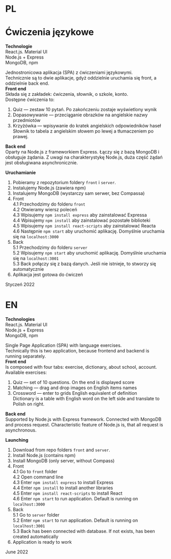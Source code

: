 # PL
# Ćwiczenia językowe

**Technologie** <br>
React.js. Material UI <br>
Node.js + Express <br>
MongoDB, npm

Jednostronicowa aplikacja (SPA) z ćwiczeniami językowymi.<br>
Technicznie są to dwie aplikacje, gdyż oddzielnie uruchamia się front, a oddzielnie back end.<br>
**Front end** <br>
Składa się z zakładek: ćwiczenia, słownik, o szkole, konto.<br>
Dostępne ćwiczenia to:
1. Quiz — zestaw 10 pytań. Po zakończeniu zostaje wyświetlony wynik
2. Dopasowywanie — przeciąganie obrazków na angielskie nazwy przedmiotów
3. Krzyżówka — wpisywanie do kratek angielskich odpowiedników haseł <br>
Słownik to tabela z angielskim słowem po lewej a tłumaczeniem po prawej.

**Back end** <br>
Oparty na Node.js z frameworkiem Express. Łączy się z bazą MongoDB i obsługuje żądania. Z uwagi na charakterystykę Node.js, duża część żądań jest obsługiwana asynchronicznie.

**Uruchamianie**
1. Pobieramy z repozytorium foldery `front` i `server`.
2. Instalujemy Node.js (zawiera npm)
3. Instalujemy MongoDB (wystarczy sam serwer, bez Compassa)
4. Front <br>
4.1 Przechodzimy do folderu `front` <br>
4.2 Otwieramy wiersz poleceń <br>
4.3 Wpisujemy `npm install express` aby zainstalować Expressa <br> 
4.4 Wpisujemy `npm install` aby zainstalować pozostałe biblioteki <br>
4.5 Wpisujemy `npm install react-scripts` aby zainstalować Reacta <br>
4.6 Następnie `npm start` aby uruchomić aplikację. Domyślnie uruchamia się na `localhost:3000`
5. Back <br>
5.1 Przechodzimy do folderu `server` <br>
5.2 Wpisujemy `npm start` aby uruchomić aplikację. Domyślnie uruchamia się na `localhost:3001` <br>
5.3 Back połączy się z bazą danych. Jeśli nie istnieje, to stworzy się automatycznie
6. Aplikacja jest gotowa do ćwiczeń

Styczeń 2022
# EN
**Technologies** <br>
React.js. Material UI <br>
Node.js + Express <br>
MongoDB, npm

Single Page Application (SPA) with language exercises.<br>
Technically this is two application, because frontend and backend is running separately.<br>
**Front end** <br>
Is composed with four tabs: exercise, dictionary, about school, account.<br>
Available exercises:
1. Quiz — set of 10 questions. On the end is displayed score
2. Matching — drag and drop images on English items names
3. Crossword — enter to grids English equivalent of definition <br>
   Dictionary is a table with English word on the left side and translate to Polish on right.

**Back end** <br>
Supported by Node.js with Express framework. Connected with MongoDB and process request. Characteristic feature of Node.js is, that all request is asynchronous.

**Launching**
1. Download from repo folders `front` and `server`.
2. Install Node.js (contains npm)
3. Install MongoDB (only server, without Compass)
4. Front <br>
   4.1 Go to `front` folder <br>
   4.2 Open command line <br>
   4.3 Enter `npm install express` to install Express <br>
   4.4 Enter `npm install` to install another libraries <br>
   4.5 Enter `npm install react-scripts` to install React <br>
   4.6 Enter `npm start` to run application. Default is running on `localhost:3000`
5. Back <br>
   5.1 Go to `server` folder <br>
   5.2 Enter `npm start` to run application. Default is running on `localhost:3001` <br>
   5.3 Back has been connected with database. If not exists, has been created automatically
6. Application is ready to work <br>

June 2022